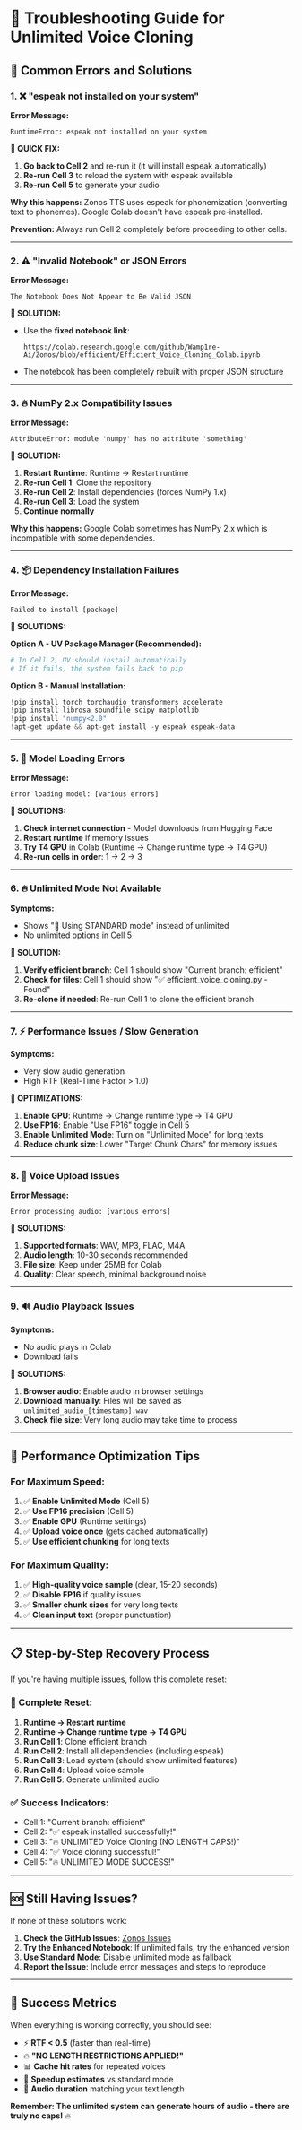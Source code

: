 # 🔧 Troubleshooting Guide for Unlimited Voice Cloning

## 🚨 Common Errors and Solutions

### 1. ❌ "espeak not installed on your system"

**Error Message:**
```
RuntimeError: espeak not installed on your system
```

**🚀 QUICK FIX:**
1. **Go back to Cell 2** and re-run it (it will install espeak automatically)
2. **Re-run Cell 3** to reload the system with espeak available
3. **Re-run Cell 5** to generate your audio

**Why this happens:** Zonos TTS uses espeak for phonemization (converting text to phonemes). Google Colab doesn't have espeak pre-installed.

**Prevention:** Always run Cell 2 completely before proceeding to other cells.

---

### 2. ⚠️ "Invalid Notebook" or JSON Errors

**Error Message:**
```
The Notebook Does Not Appear to Be Valid JSON
```

**🚀 SOLUTION:**
- Use the **fixed notebook link**: 
  ```
  https://colab.research.google.com/github/Wamp1re-Ai/Zonos/blob/efficient/Efficient_Voice_Cloning_Colab.ipynb
  ```
- The notebook has been completely rebuilt with proper JSON structure

---

### 3. 🔥 NumPy 2.x Compatibility Issues

**Error Message:**
```
AttributeError: module 'numpy' has no attribute 'something'
```

**🚀 SOLUTION:**
1. **Restart Runtime**: Runtime → Restart runtime
2. **Re-run Cell 1**: Clone the repository
3. **Re-run Cell 2**: Install dependencies (forces NumPy 1.x)
4. **Re-run Cell 3**: Load the system
5. **Continue normally**

**Why this happens:** Google Colab sometimes has NumPy 2.x which is incompatible with some dependencies.

---

### 4. 📦 Dependency Installation Failures

**Error Message:**
```
Failed to install [package]
```

**🚀 SOLUTIONS:**

**Option A - UV Package Manager (Recommended):**
```python
# In Cell 2, UV should install automatically
# If it fails, the system falls back to pip
```

**Option B - Manual Installation:**
```python
!pip install torch torchaudio transformers accelerate
!pip install librosa soundfile scipy matplotlib
!pip install "numpy<2.0"
!apt-get update && apt-get install -y espeak espeak-data
```

---

### 5. 🎵 Model Loading Errors

**Error Message:**
```
Error loading model: [various errors]
```

**🚀 SOLUTIONS:**
1. **Check internet connection** - Model downloads from Hugging Face
2. **Restart runtime** if memory issues
3. **Try T4 GPU** in Colab (Runtime → Change runtime type → T4 GPU)
4. **Re-run cells in order**: 1 → 2 → 3

---

### 6. 🔥 Unlimited Mode Not Available

**Symptoms:**
- Shows "📢 Using STANDARD mode" instead of unlimited
- No unlimited options in Cell 5

**🚀 SOLUTION:**
1. **Verify efficient branch**: Cell 1 should show "Current branch: efficient"
2. **Check for files**: Cell 1 should show "✅ efficient_voice_cloning.py - Found"
3. **Re-clone if needed**: Re-run Cell 1 to clone the efficient branch

---

### 7. ⚡ Performance Issues / Slow Generation

**Symptoms:**
- Very slow audio generation
- High RTF (Real-Time Factor > 1.0)

**🚀 OPTIMIZATIONS:**
1. **Enable GPU**: Runtime → Change runtime type → T4 GPU
2. **Use FP16**: Enable "Use FP16" toggle in Cell 5
3. **Enable Unlimited Mode**: Turn on "Unlimited Mode" for long texts
4. **Reduce chunk size**: Lower "Target Chunk Chars" for memory issues

---

### 8. 🎤 Voice Upload Issues

**Error Message:**
```
Error processing audio: [various errors]
```

**🚀 SOLUTIONS:**
1. **Supported formats**: WAV, MP3, FLAC, M4A
2. **Audio length**: 10-30 seconds recommended
3. **File size**: Keep under 25MB for Colab
4. **Quality**: Clear speech, minimal background noise

---

### 9. 🔊 Audio Playback Issues

**Symptoms:**
- No audio plays in Colab
- Download fails

**🚀 SOLUTIONS:**
1. **Browser audio**: Enable audio in browser settings
2. **Download manually**: Files will be saved as `unlimited_audio_[timestamp].wav`
3. **Check file size**: Very long audio may take time to process

---

## 🚀 Performance Optimization Tips

### For Maximum Speed:
1. ✅ **Enable Unlimited Mode** (Cell 5)
2. ✅ **Use FP16 precision** (Cell 5)
3. ✅ **Enable GPU** (Runtime settings)
4. ✅ **Upload voice once** (gets cached automatically)
5. ✅ **Use efficient chunking** for long texts

### For Maximum Quality:
1. ✅ **High-quality voice sample** (clear, 15-20 seconds)
2. ✅ **Disable FP16** if quality issues
3. ✅ **Smaller chunk sizes** for very long texts
4. ✅ **Clean input text** (proper punctuation)

---

## 📋 Step-by-Step Recovery Process

If you're having multiple issues, follow this complete reset:

### 🔄 Complete Reset:
1. **Runtime → Restart runtime**
2. **Runtime → Change runtime type → T4 GPU**
3. **Run Cell 1**: Clone efficient branch
4. **Run Cell 2**: Install all dependencies (including espeak)
5. **Run Cell 3**: Load system (should show unlimited features)
6. **Run Cell 4**: Upload voice sample
7. **Run Cell 5**: Generate unlimited audio

### ✅ Success Indicators:
- Cell 1: "Current branch: efficient"
- Cell 2: "✅ espeak installed successfully!"
- Cell 3: "🔥 UNLIMITED Voice Cloning (NO LENGTH CAPS!)"
- Cell 4: "✅ Voice cloning successful!"
- Cell 5: "🔥 UNLIMITED MODE SUCCESS!"

---

## 🆘 Still Having Issues?

If none of these solutions work:

1. **Check the GitHub Issues**: [Zonos Issues](https://github.com/Wamp1re-Ai/Zonos/issues)
2. **Try the Enhanced Notebook**: If unlimited fails, try the enhanced version
3. **Use Standard Mode**: Disable unlimited mode as fallback
4. **Report the Issue**: Include error messages and steps to reproduce

---

## 🎉 Success Metrics

When everything is working correctly, you should see:

- ⚡ **RTF < 0.5** (faster than real-time)
- 🔥 **"NO LENGTH RESTRICTIONS APPLIED!"**
- 📊 **Cache hit rates** for repeated voices
- 🚀 **Speedup estimates** vs standard mode
- 🎵 **Audio duration** matching your text length

**Remember: The unlimited system can generate hours of audio - there are truly no caps!** 🔥
